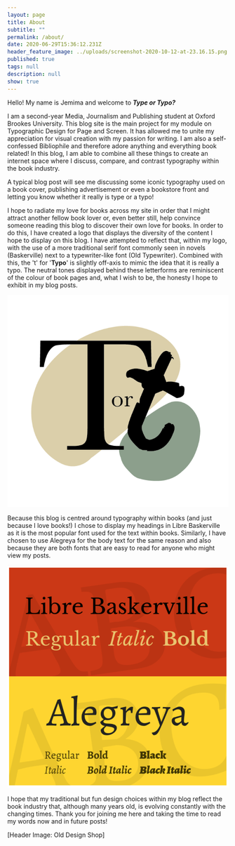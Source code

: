 ```yaml
---
layout: page
title: About
subtitle: ""
permalink: /about/
date: 2020-06-29T15:36:12.231Z
header_feature_image: ../uploads/screenshot-2020-10-12-at-23.16.15.png
published: true
tags: null
description: null
show: true
---
```

Hello! My name is Jemima and welcome to ***Type or Typo?***

I am a second-year Media, Journalism and Publishing student at Oxford Brookes University. This blog site is the main project for my module on Typographic Design for Page and Screen. It has allowed me to unite my appreciation for visual creation with my passion for writing. I am also a self-confessed Bibliophile and therefore adore anything and everything book related! In this blog, I am able to combine all these things to create an internet space where I discuss, compare, and contrast typography within the book industry. 

A typical blog post will see me discussing some iconic typography used on a book cover, publishing advertisement or even a bookstore front and letting you know whether it really is type or a typo! 

I hope to radiate my love for books across my site in order that I might attract another fellow book lover or, even better still, help convince someone reading this blog to discover their own love for books. In order to do this, I have created a logo that displays the diversity of the content I hope to display on this blog. I have attempted to reflect that, within my logo, with the use of a more traditional serif font commonly seen in novels (Baskerville) next to a typewriter-like font (Old Typewriter). Combined with this, the 't' for '**Typo**' is slightly off-axis to mimic the idea that it is really a typo. The neutral tones displayed behind these letterforms are reminiscent of the colour of book pages and, what I wish to be, the honesty I hope to exhibit in my blog posts.

![](../uploads/type-or-typo-logo-2.png)

Because this blog is centred around typography within books (and just because I love books!) I chose to display my headings in Libre Baskerville as it is the most popular font used for the text within books. Similarly, I have chosen to use Alegreya for the body text for the same reason and also because they are both fonts that are easy to read for anyone who might view my posts.

![](../uploads/screenshot-2020-10-11-at-15.39.14.png "Libre Baskerville and Alegreya family [1001 fonts]")

I hope that my traditional but fun design choices within my blog reflect the book industry that, although many years old, is evolving constantly with the changing times. Thank you for joining me here and taking the time to read my words now and in future posts!

\[Header Image: Old Design Shop]